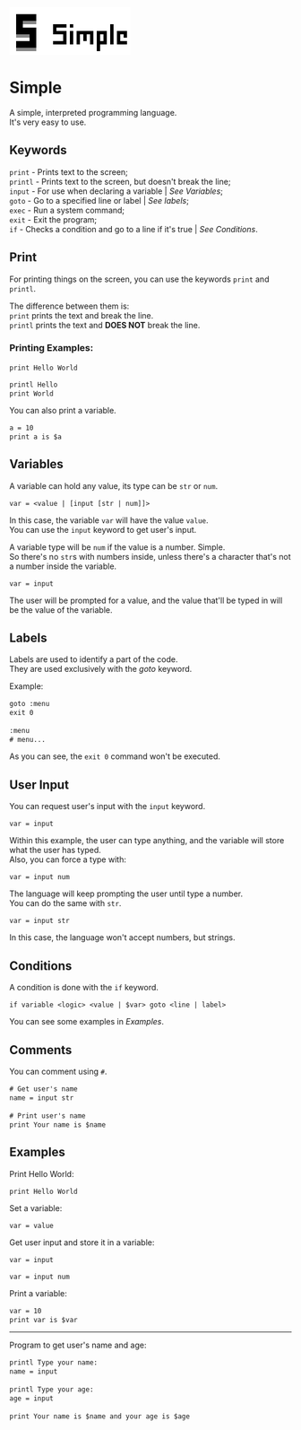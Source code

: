<img src="logo.png">

# Simple

A simple, interpreted programming language. <br>
It's very easy to use.

## Keywords

`print` - Prints text to the screen; <br>
`printl` - Prints text to the screen, but doesn't break the line; <br>
`input` - For use when declaring a variable | _See Variables_; <br>
`goto` - Go to a specified line or label | _See labels_; <br>
`exec` - Run a system command; <br>
`exit` - Exit the program; <br>
`if` - Checks a condition and go to a line if it's true | _See Conditions_.

## Print

For printing things on the screen, you can use the keywords `print` and `printl`. <br>

The difference between them is: <br>
`print` prints the text and break the line. <br>
`printl` prints the text and **DOES NOT** break the line. <br>

### Printing Examples:

```
print Hello World
```

```
printl Hello
print World
```

You can also print a variable.

```
a = 10
print a is $a
```

## Variables

A variable can hold any value, its type can be `str` or `num`.

```
var = <value | [input [str | num]]>
```

In this case, the variable `var` will have the value `value`. <br>
You can use the `input` keyword to get user's input.

A variable type will be `num` if the value is a number. Simple. <br>
So there's no `str`s with numbers inside, unless there's a character that's not a number inside the variable.

```
var = input
```

The user will be prompted for a value, and the value that'll be typed in will be the value of the variable.

## Labels

Labels are used to identify a part of the code. <br>
They are used exclusively with the _goto_ keyword.

Example:

```
goto :menu
exit 0

:menu
# menu...
```

As you can see, the `exit 0` command won't be executed.

## User Input

You can request user's input with the `input` keyword.

```
var = input
```

Within this example, the user can type anything, and the variable will store what the user has typed. <br>
Also, you can force a type with:

```
var = input num
```

The language will keep prompting the user until type a number. <br>
You can do the same with `str`.

```
var = input str
```

In this case, the language won't accept numbers, but strings.

## Conditions

A condition is done with the `if` keyword.

```
if variable <logic> <value | $var> goto <line | label>
```

You can see some examples in _Examples_.

## Comments

You can comment using `#`.

```
# Get user's name
name = input str

# Print user's name
print Your name is $name
```

## Examples

Print Hello World:

```
print Hello World
```

Set a variable:

```
var = value
```

Get user input and store it in a variable:

```
var = input
```

```
var = input num
```

Print a variable:

```
var = 10
print var is $var
```

------

Program to get user's name and age:

```
printl Type your name:
name = input

printl Type your age:
age = input

print Your name is $name and your age is $age
```